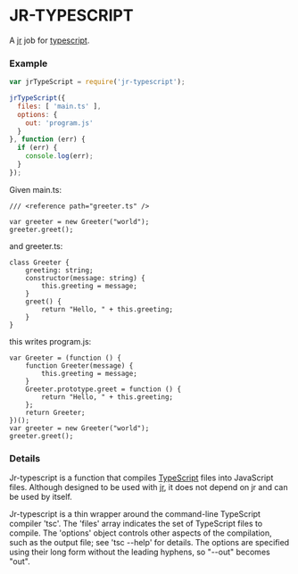 # JR-TYPESCRIPT

A [jr](https://npmjs.org/package/jr) job for [typescript](http://www.typescriptlang.org/).

### Example

```javascript
var jrTypeScript = require('jr-typescript');

jrTypeScript({
  files: [ 'main.ts' ],
  options: {
    out: 'program.js'
  }
}, function (err) {
  if (err) {
    console.log(err);
  }
});
```

Given main.ts:
```
/// <reference path="greeter.ts" />

var greeter = new Greeter("world");
greeter.greet();
```

and greeter.ts:
```
class Greeter {
    greeting: string;
    constructor(message: string) {
        this.greeting = message;
    }
    greet() {
        return "Hello, " + this.greeting;
    }
}
```

this writes program.js:
```
var Greeter = (function () {
    function Greeter(message) {
        this.greeting = message;
    }
    Greeter.prototype.greet = function () {
        return "Hello, " + this.greeting;
    };
    return Greeter;
})();
var greeter = new Greeter("world");
greeter.greet();
```

### Details

Jr-typescript is a function that compiles [TypeScript](http://www.typescriptlang.org/) files into JavaScript files.  Although designed to be used with [jr](https://npmjs.org/package/jr), it does not depend on jr and can be used by itself.

Jr-typescript is a thin wrapper around the command-line TypeScript compiler 'tsc'.  The 'files' array indicates the set of TypeScript files to compile.  The 'options' object controls other aspects of the compilation, such as the output file; see 'tsc --help' for details.  The options are specified using their long form without the leading hyphens, so "--out" becomes "out".